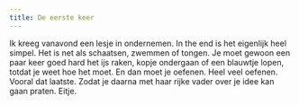 ```yaml
---
title: De eerste keer
---
```

Ik kreeg vanavond een lesje in ondernemen. In the end is het eigenlijk heel simpel. Het is net als schaatsen, zwemmen of tongen. Je moet gewoon een paar keer goed hard het ijs raken, kopje ondergaan of een blauwtje lopen, totdat je weet hoe het moet. En dan moet je oefenen. Heel veel oefenen. Vooral dat laatste. Zodat je daarna met haar rijke vader over je idee kan gaan praten. Eitje.
